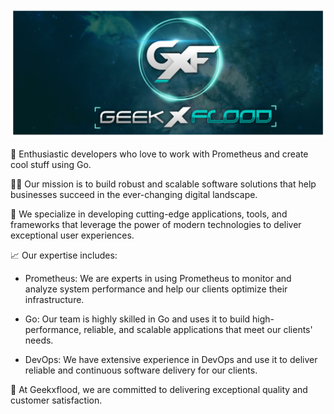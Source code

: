  ![Geekxflood banner](assets/gxf_banner.png) 

🚀 Enthusiastic developers who love to work with Prometheus and create cool stuff using Go. 

👨‍💻 Our mission is to build robust and scalable software solutions that help businesses succeed in the ever-changing digital landscape.

🤖 We specialize in developing cutting-edge applications, tools, and frameworks that leverage the power of modern technologies to deliver exceptional user experiences.

📈 Our expertise includes:

  - Prometheus: We are experts in using Prometheus to monitor and analyze system performance and help our clients optimize their infrastructure.
  
  - Go: Our team is highly skilled in Go and uses it to build high-performance, reliable, and scalable applications that meet our clients' needs.
  
  - DevOps: We have extensive experience in DevOps and use it to deliver reliable and continuous software delivery for our clients.

🌟 At Geekxflood, we are committed to delivering exceptional quality and customer satisfaction. 


